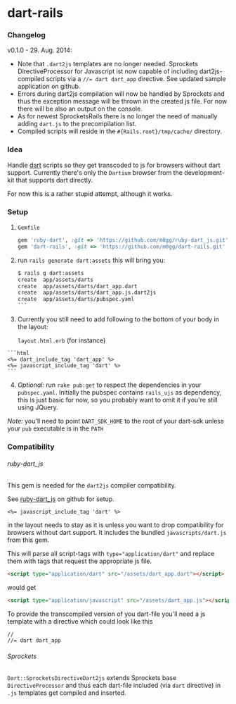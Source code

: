 dart-rails
==========

### Changelog

v0.1.0 - 29. Aug. 2014:
  * Note that `.dart2js` templates are no longer needed. Sprockets
  DirectiveProcessor for Javascript ist now capable of including
  dart2js-compiled scripts via a `//= dart dart_app` directive. See
  updated sample application on github.
  * Errors during dart2js compilation will now be handled by Sprockets
  and thus the exception message will be thrown in the created js file.
  For now there will be also an output on the console.
  * As for newest SprocketsRails there is no longer the need of manually
  adding `dart.js` to the precompilation list.
  * Compiled scripts will reside in the `#{Rails.root}/tmp/cache/` directory.


### Idea

Handle [dart](https://www.dartlang.org/ 'dartlang.org') scripts so they get transcoded to js for browsers
without dart support. Currently there's only the `Dartium` browser from the development-kit that supports
dart directly.

For now this is a rather stupid attempt, although it works.

### Setup

  1. `Gemfile`

        ```rb
        gem 'ruby-dart', :git => 'https://github.com/m0gg/ruby-dart_js.git'
        gem 'dart-rails', :git => 'https://github.com/m0gg/dart-rails.git'
        ```

  2. run `rails generate dart:assets` this will bring you:

        ````sh
        $ rails g dart:assets
        create  app/assets/darts
        create  app/assets/darts/dart_app.dart
        create  app/assets/darts/dart_app.js.dart2js
        create  app/assets/darts/pubspec.yaml
        ```

  3. Currently you still need to add following to the bottom of your body in the layout:

     `layout.html.erb` (for instance)

    ```html
    <%= dart_include_tag 'dart_app' %>
    <%= javascript_include_tag 'dart' %>
    ```

  4. *Optional:* run `rake pub:get` to respect the dependencies in your `pubspec.yaml`.
  Initially the pubspec contains `rails_ujs` as dependency, this is just basic for now,
  so you probably want to omit it if you're still using JQuery.

  *Note:* you'll need to point `DART_SDK_HOME` to the root of your dart-sdk unless your `pub` executable is in the `PATH`

### Compatibility

###### ruby-dart_js

This gem is needed for the `dart2js` compiler compatibility.

See [ruby-dart_js](https://github.com/m0gg/ruby-dart_js) on github for setup.

```
<%= javascript_include_tag 'dart' %>
```
in the layout needs to stay as it is unless you want to drop
compatibility for browsers without dart support.
It includes the bundled `javascripts/dart.js` from this gem.

This will parse all script-tags with `type="application/dart"` and replace them with tags that request
the appropriate js file.
```html
<script type="application/dart" src="/assets/dart_app.dart"></script>
```
would get
```html
<script type="application/javascript" src="/assets/dart_app.js"></script>
```
To provide the transcompiled version of you dart-file you'll need a js template
with a directive which could look like this
```
//
//= dart dart_app
```

###### Sprockets

`Dart::SprocketsDirectiveDart2js` extends Sprockets base `DirectiveProcessor` and thus each dart-file
included (via `dart` directive) in `.js` templates get compiled and inserted.
